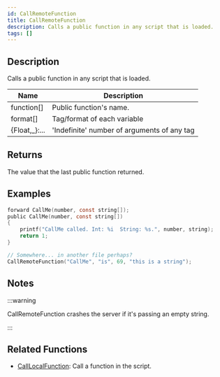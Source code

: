 ```yaml
---
id: CallRemoteFunction
title: CallRemoteFunction
description: Calls a public function in any script that is loaded.
tags: []
---
```


## Description

Calls a public function in any script that is loaded.

| Name           | Description                                 |
| -------------- | ------------------------------------------- |
| function[]     | Public function's name.                     |
| format[]       | Tag/format of each variable                 |
| {Float,\_}:... | 'Indefinite' number of arguments of any tag |

## Returns

The value that the last public function returned.

## Examples

```c
forward CallMe(number, const string[]);
public CallMe(number, const string[])
{
    printf("CallMe called. Int: %i  String: %s.", number, string);
    return 1;
}

// Somewhere... in another file perhaps?
CallRemoteFunction("CallMe", "is", 69, "this is a string");
```

## Notes

:::warning

CallRemoteFunction crashes the server if it's passing an empty string.

:::

## Related Functions

- [CallLocalFunction](CallLocalFunction): Call a function in the script.
